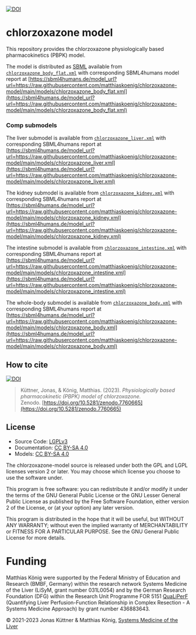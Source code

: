 [![DOI](https://zenodo.org/badge/DOI/10.5281/zenodo.7760665.svg)](https://doi.org/10.5281/zenodo.7760665)

# chlorzoxazone model
This repository provides the chlorzoxazone physiologically based pharmacokinetics (PBPK) model.

The model is distributed as [SBML](http://sbml.org) available from [`chlorzoxazone_body_flat.xml`](./models/chlorzoxazone_body_flat.xml) with 
corresponding SBML4humans model report at [https://sbml4humans.de/model_url?url=https://raw.githubusercontent.com/matthiaskoenig/chlorzoxazone-model/main/models/chlorzoxazone_body_flat.xml](https://sbml4humans.de/model_url?url=https://raw.githubusercontent.com/matthiaskoenig/chlorzoxazone-model/main/models/chlorzoxazone_body_flat.xml)

### Comp submodels
The liver submodel is available from [`chlorzoxazone_liver.xml`](./models/chlorzoxazone_liver.xml) with corresponding SBML4humans report at
[https://sbml4humans.de/model_url?url=https://raw.githubusercontent.com/matthiaskoenig/chlorzoxazone-model/main/models/chlorzoxazone_liver.xml](https://sbml4humans.de/model_url?url=https://raw.githubusercontent.com/matthiaskoenig/chlorzoxazone-model/main/models/chlorzoxazone_liver.xml)

The kidney submodel is available from [`chlorzoxazone_kidney.xml`](./models/chlorzoxazone_kidney.xml) with corresponding SBML4humans report at
[https://sbml4humans.de/model_url?url=https://raw.githubusercontent.com/matthiaskoenig/chlorzoxazone-model/main/models/chlorzoxazone_kidney.xml](https://sbml4humans.de/model_url?url=https://raw.githubusercontent.com/matthiaskoenig/chlorzoxazone-model/main/models/chlorzoxazone_kidney.xml)

The intestine submodel is available from [`chlorzoxazone_intestine.xml`](./models/chlorzoxazone_intestine.xml) with corresponding SBML4humans report at
[https://sbml4humans.de/model_url?url=https://raw.githubusercontent.com/matthiaskoenig/chlorzoxazone-model/main/models/chlorzoxazone_intestine.xml](https://sbml4humans.de/model_url?url=https://raw.githubusercontent.com/matthiaskoenig/chlorzoxazone-model/main/models/chlorzoxazone_intestine.xml)

The whole-body submodel is available from [`chlorzoxazone_body.xml`](./models/chlorzoxazone_body.xml) with corresponding SBML4humans report at
[https://sbml4humans.de/model_url?url=https://raw.githubusercontent.com/matthiaskoenig/chlorzoxazone-model/main/models/chlorzoxazone_body.xml](https://sbml4humans.de/model_url?url=https://raw.githubusercontent.com/matthiaskoenig/chlorzoxazone-model/main/models/chlorzoxazone_body.xml)

## How to cite
[![DOI](https://zenodo.org/badge/DOI/10.5281/zenodo.7760665.svg)](https://doi.org/10.5281/zenodo.7760665)

> Küttner, Jonas, & König, Matthias. (2023). 
> *Physiologically based pharmacokinetic (PBPK) model of chlorzoxazone.*   
> Zenodo. [https://doi.org/10.5281/zenodo.7760665](https://doi.org/10.5281/zenodo.7760665)

## License

* Source Code: [LGPLv3](http://opensource.org/licenses/LGPL-3.0)
* Documentation: [CC BY-SA 4.0](http://creativecommons.org/licenses/by-sa/4.0/)
* Models: [CC BY-SA 4.0](http://creativecommons.org/licenses/by-sa/4.0/)

The chlorzoxazone-model source is released under both the GPL and LGPL licenses version 2 or
later. You may choose which license you choose to use the software under.

This program is free software: you can redistribute it and/or modify it under
the terms of the GNU General Public License or the GNU Lesser General Public
License as published by the Free Software Foundation, either version 2 of the
License, or (at your option) any later version.

This program is distributed in the hope that it will be useful, but WITHOUT ANY
WARRANTY; without even the implied warranty of MERCHANTABILITY or FITNESS FOR A
PARTICULAR PURPOSE. See the GNU General Public License for more details.

Funding
=======
Matthias König were supported by the Federal Ministry of Education and Research (BMBF, Germany)
within the research network Systems Medicine of the Liver (LiSyM, grant number 031L0054)
and by the German Research Foundation (DFG) within the Research Unit Programme FOR 5151
[QuaLiPerF](https://qualiperf.de) (Quantifying Liver Perfusion-Function Relationship in Complex Resection -
A Systems Medicine Approach) by grant number 436883643.

© 2021-2023 Jonas Küttner & Matthias König, [Systems Medicine of the Liver](https://livermetabolism.com)
